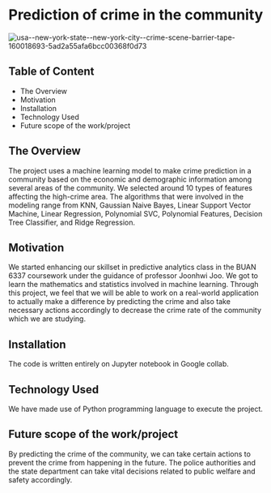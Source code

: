 # Prediction of crime in the community
![usa--new-york-state--new-york-city--crime-scene-barrier-tape-160018693-5ad2a55afa6bcc00368f0d73](https://user-images.githubusercontent.com/63087265/230983506-95bb9286-58bb-444d-8384-9fc186e9cd44.jpg)

## Table of Content
* The Overview 
* Motivation
* Installation
* Technology Used
* Future scope of the work/project


## The Overview
The project uses a machine learning model to make crime prediction in a community based on the economic and demographic information among several areas of the community. We selected around 10 types of features affecting the high-crime area. The algorithms that were involved in the modeling range from KNN, Gaussian Naive Bayes, Linear Support Vector Machine, Linear Regression, Polynomial SVC, Polynomial Features, Decision Tree Classifier, and Ridge Regression. 

## Motivation
We started enhancing our skillset in predictive analytics class in the BUAN 6337 coursework under the guidance of professor Joonhwi Joo. We got to learn the mathematics and statistics involved in machine learning. Through this project, we feel that we will be able to work on a real-world application to actually make a difference by predicting the crime and also take necessary actions accordingly to decrease the crime rate of the community which we are studying. 

## Installation 
The code is written entirely on Jupyter notebook in Google collab.

## Technology Used
We have made use of Python programming language to execute the project.

## Future scope of the work/project
By predicting the crime of the community, we can take certain actions to prevent the crime from happening in the future. The police authorities and the state department can take vital decisions related to public welfare and safety accordingly.
